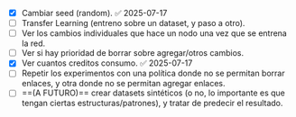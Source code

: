 - [x] Cambiar seed (random). ✅ 2025-07-17
- [ ] Transfer Learning (entreno sobre un dataset, y paso a otro).
- [ ] Ver los cambios individuales que hace un nodo una vez que se entrena la red.  
- [ ] Ver si hay prioridad de borrar sobre agregar/otros cambios.  
- [x] Ver cuantos creditos consumo. ✅ 2025-07-17
- [ ] Repetir los experimentos con una política donde no se permitan borrar enlaces, y otra donde no se permitan agregar enlaces.  
- [ ] ==(A FUTURO)== crear datasets sintéticos (o no, lo importante es que tengan ciertas estructuras/patrones), y tratar de predecir el resultado.